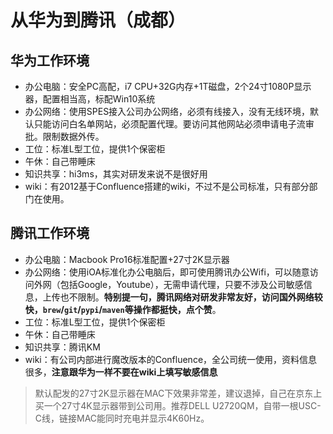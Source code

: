 # 从华为到腾讯（成都）

## 华为工作环境
- 办公电脑：安全PC高配，i7 CPU+32G内存+1T磁盘，2个24寸1080P显示器，配置相当高，标配Win10系统
- 办公网络：使用SPES接入公司办公网络，必须有线接入，没有无线环境，默认只能访问白名单网站，必须配置代理。要访问其他网站必须申请电子流审批。限制数据外传。
- 工位：标准L型工位，提供1个保密柜
- 午休：自己带睡床
- 知识共享：hi3ms，其实对研发来说不是很好用
- wiki：有2012基于Confluence搭建的wiki，不过不是公司标准，只有部分部门在使用。


## 腾讯工作环境

- 办公电脑：Macbook Pro16标准配置+27寸2K显示器
- 办公网络：使用iOA标准化办公电脑后，即可使用腾讯办公Wifi，可以随意访问外网（包括Google，Youtube），无需申请代理，只要不涉及公司敏感信息，上传也不限制。**特别提一句，腾讯网络对研发非常友好，访问国外网络较快，`brew`/`git`/`pypi`/`maven`等操作都挺快，点个赞**。
- 工位：标准L型工位，提供1个保密柜
- 午休：自己带睡床
- 知识共享：腾讯KM
- wiki：有公司内部进行魔改版本的Confluence，全公司统一使用，资料信息很多，**注意跟华为一样不要在wiki上填写敏感信息**

> 默认配发的27寸2K显示器在MAC下效果非常差，建议退掉，自己在京东上买一个27寸4K显示器带到公司用。推荐DELL U2720QM，自带一根USC-C线，链接MAC能同时充电并显示4K60Hz。